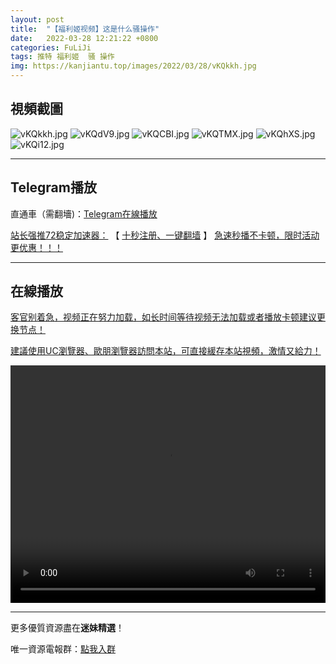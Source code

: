 ```yaml
---
layout: post
title:  "【福利姬视频】这是什么骚操作"
date:   2022-03-28 12:21:22 +0800
categories: FuLiJi
tags: 推特 福利姬  骚 操作
img: https://kanjiantu.top/images/2022/03/28/vKQkkh.jpg
---
```



## 視頻截圖

![vKQkkh.jpg](https://kanjiantu.top/images/2022/03/28/vKQkkh.jpg)
![vKQdV9.jpg](https://kanjiantu.top/images/2022/03/28/vKQdV9.jpg)
![vKQCBI.jpg](https://kanjiantu.top/images/2022/03/28/vKQCBI.jpg)
![vKQTMX.jpg](https://kanjiantu.top/images/2022/03/28/vKQTMX.jpg)
![vKQhXS.jpg](https://kanjiantu.top/images/2022/03/28/vKQhXS.jpg)
![vKQi12.jpg](https://kanjiantu.top/images/2022/03/28/vKQi12.jpg)

* * *
## Telegram播放

直通車（需翻墻)：[Telegram在線播放](https://t.me/mimeijingxuan/270)

<u>站长强推72稳定加速器：</u> 【 [十秒注册、一键翻墙](https://72vpn.xyz/#/register?code=mimei) 】
<u>  急速秒播不卡顿，限时活动更优惠！！！</u>
* * *
## 在線播放
<u>客官别着急，视频正在努力加载，如长时间等待视频无法加载或者播放卡顿建议更换节点！</u>

<u>建議使用UC瀏覽器、歐朋瀏覽器訪問本站，可直接緩存本站視頻，激情又給力！</u>
<center><video src="https://cdn.publer.io/uploads/videos/6245b0ffdb2797794f14742d/9d28ab9b4665105f986eee089d82f308.mp4" width="100%" height="380px" controls="controls"></video></center>


* * *
更多優質資源盡在**迷妹精選**！

唯一資源電報群：[點我入群](https://t.me/mimeijingxuan)



